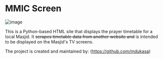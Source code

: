 # MMIC Screen
![image](https://user-images.githubusercontent.com/84813634/210011751-01538faf-ce57-4f00-a13c-79a5e87b73c4.png)

This is a Python-based HTML site that displays the prayer timetable for a local Masjid. It ~~scrapes timetable data from another website and~~ is intended to be displayed on the Masjid's TV screens.

The project is created and maintained by: (https://github.com/mdukasa)
